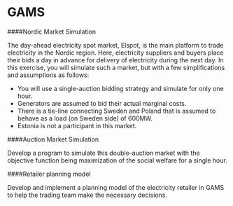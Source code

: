 # GAMS
####Nordic Market Simulation

The day-ahead electricity spot market, Elspot, is the main platform to trade electricity in the Nordic region. Here, electricity suppliers and buyers place their bids a day in advance for delivery of electricity during the next day. In this exercise, you will simulate such a market, but with a few simplifications and assumptions as follows:
- You will use a single-auction bidding strategy and simulate for only one hour.
- Generators are assumed to bid their actual marginal costs.
- There is a tie-line connecting Sweden and Poland that is assumed to behave as a load (on Sweden side) of 600MW.
- Estonia is not a participant in this market.

####Auction Market Simulation

Develop a program to simulate this double-auction market with the objective function being maximization of the social welfare for a single hour.

####Retailer planning model

Develop and implement a planning model of the electricity retailer in GAMS to help the trading team make the necessary decisions.


